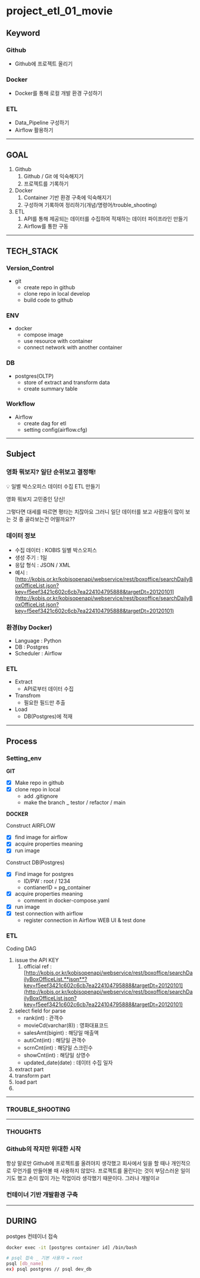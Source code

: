 # project_etl_01_movie


## Keyword

### Github

- Github에 프로젝트 올리기

### Docker

- Docker를 통해 로컬 개발 환경 구성하기

### ETL

- Data_Pipeline 구성하기
- Airflow 활용하기

---

## GOAL

1. Github
    1. Github / Git 에 익숙해지기
    2. 프로젝트를 기록하기
2. Docker
    1. Container 기반 환경 구축에 익숙해지기
    2. 구성하며 기록하여 정리하기(개념/명령어/trouble_shooting)
3. ETL
    1. API를 통해 제공되는 데이터를 수집하여 적재하는 데이터 파이프라인 만들기
    2. Airflow를 통한 구동

---

## TECH_STACK

### Version_Control

- git
    - create repo in github
    - clone repo in local develop
    - build code to github

### ENV

- docker
    - compose image
    - use resource with container
    - connect network with another container

### DB

- postgres(OLTP)
    - store of extract and transform data
    - create summary table

### Workflow

- Airflow
    - create dag for etl
    - setting config(airflow.cfg)

---

## Subject

### 영화 뭐보지? 일단 순위보고 결정해!

<aside>
💡 일별 박스오피스 데이터 수집 ETL 만들기

</aside>

영화 뭐보지 고민중인 당신! 

그렇다면 대세를 따르면 평타는 치잖아요 그러니 일단 데이터를 보고 사람들이 많이 보는 것 중 골라보는건 어떨까요??

### 데이터 정보

- 수집 데이터 : KOBIS 일별 박스오피스
- 생성 주기 : 1일
- 응답 형식 : JSON / XML
- 예시 : [http://kobis.or.kr/kobisopenapi/webservice/rest/boxoffice/searchDailyBoxOfficeList.json?key=f5eef3421c602c6cb7ea224104795888&targetDt=20120101](http://kobis.or.kr/kobisopenapi/webservice/rest/boxoffice/searchDailyBoxOfficeList.json?key=f5eef3421c602c6cb7ea224104795888&targetDt=20120101)

### 환경(by Docker)

- Language : Python
- DB : Postgres
- Scheduler : Airflow

### ETL

- Extract
    - API로부터 데이터 수집
- Transfrom
    - 필요한 필드만 추출
- Load
    - DB(Postgres)에 적재

---

## Process

### Setting_env

**GIT**

- [x]  Make repo in github
- [x]  clone repo in local
    - add .gitignore
    - make the branch _ testor / refactor / main

**DOCKER**

Construct AIRFLOW 

- [x]  find image for airflow
- [x]  acquire properties meaning
- [x]  run image

Construct DB(Postgres)

- [x]  Find image for postgres
    - ID/PW : root / 1234
    - contianerID = pg_container
- [x]  acquire properties meaning
    - comment in docker-compose.yaml
- [x]  run image
- [x]  test connection with airflow
    - register connection in Airflow WEB UI & test done

### ETL

Coding DAG

1. issue the API KEY
    1. official ref : [http://kobis.or.kr/kobisopenapi/webservice/rest/boxoffice/searchDailyBoxOfficeList.**json**?key=f5eef3421c602c6cb7ea224104795888&targetDt=20120101](http://kobis.or.kr/kobisopenapi/webservice/rest/boxoffice/searchDailyBoxOfficeList.json?key=f5eef3421c602c6cb7ea224104795888&targetDt=20120101)
2. select field for parse
    - rank(int) : 관객수
    - movieCd(varchar(8)) : 영화대표코드
    - salesAmt(bigint) : 해당일 매출액
    - autiCnt(int) : 해당일 관객수
    - scrnCnt(int) : 해당일 스크린수
    - showCnt(int) : 해당일 상영수
    - updated_date(date) : 데이터 수집 일자
3. extract part
4. transform part
5. load part
6. 

---

### TROUBLE_SHOOTING

---

### THOUGHTS

### Github의 작지만 위대한 시작

항상 말로만 Github에 프로젝트를 올려야지 생각했고 회사에서 일을 할 때나 개인적으로 무언가를 만들어볼 때 사용하지 않았다. 프로젝트를 올린다는 것이 부담스러운 일이기도 했고 손이 많이 가는 작업이라 생각했기 때문이다. 그러나 개발이ㄹ

### 컨테이너 기반 개발환경 구축

---

## DURING

postges 컨테이너 접속

```bash
docker exec -it [postgres container id] /bin/bash

# psql 접속 _ 기본 사용자 = root
psql [db_name]
ex) psql postgres // psql dev_db
```
